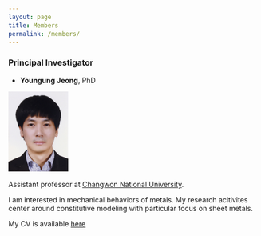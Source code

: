 ```yaml
---
layout: page
title: Members
permalink: /members/
---
```


### Principal Investigator

- **Youngung Jeong**, PhD

<img src="/images/yj_profile.jpg" width="120">

Assistant professor at [Changwon National University](www.changwon.ac.kr).


I am interested in mechanical behaviors of metals.
My research acitivites center around constitutive modeling with particular focus on sheet metals.


My CV is available [here](/images/cv.pdf)
